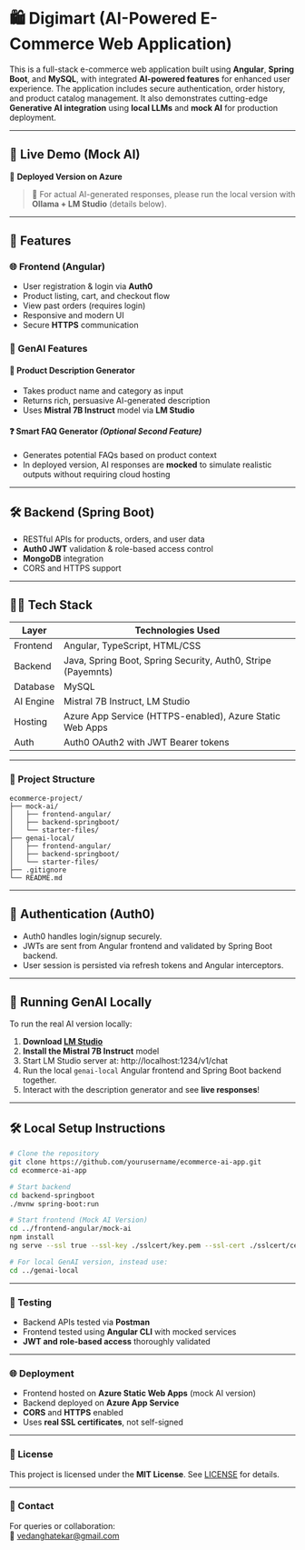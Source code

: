 # 🛍️ Digimart (AI-Powered E-Commerce Web Application)

This is a full-stack e-commerce web application built using **Angular**, **Spring Boot**, and **MySQL**, with integrated **AI-powered features** for enhanced user experience. The application includes secure authentication, order history, and product catalog management. It also demonstrates cutting-edge **Generative AI integration** using **local LLMs** and **mock AI** for production deployment.

---

## 🚀 Live Demo (Mock AI)
🔗 **Deployed Version on Azure**

> 🧪 For actual AI-generated responses, please run the local version with **Ollama + LM Studio** (details below).

---

## 📌 Features

### 🌐 Frontend (Angular)
- User registration & login via **Auth0**
- Product listing, cart, and checkout flow
- View past orders (requires login)
- Responsive and modern UI
- Secure **HTTPS** communication

### 🧠 GenAI Features

#### 📝 Product Description Generator
- Takes product name and category as input
- Returns rich, persuasive AI-generated description
- Uses **Mistral 7B Instruct** model via **LM Studio**

#### ❓ Smart FAQ Generator *(Optional Second Feature)*
- Generates potential FAQs based on product context
- In deployed version, AI responses are **mocked** to simulate realistic outputs without requiring cloud hosting

---

## 🛠️ Backend (Spring Boot)
- RESTful APIs for products, orders, and user data
- **Auth0 JWT** validation & role-based access control
- **MongoDB** integration
- CORS and HTTPS support

---

## 🧑‍💻 Tech Stack

| Layer     | Technologies Used                                            |
|-----------|--------------------------------------------------------------|
| Frontend  | Angular, TypeScript, HTML/CSS                                |
| Backend   | Java, Spring Boot, Spring Security, Auth0, Stripe (Payemnts)                    |
| Database  | MySQL                                                    |
| AI Engine | Mistral 7B Instruct, LM Studio                      |
| Hosting   | Azure App Service (HTTPS-enabled), Azure Static Web Apps     |
| Auth      | Auth0 OAuth2 with JWT Bearer tokens                          |

---

### 📁 Project Structure

```plaintext
ecommerce-project/
├── mock-ai/
│   ├── frontend-angular/
│   ├── backend-springboot/
│   └── starter-files/
├── genai-local/
│   ├── frontend-angular/
│   ├── backend-springboot/
│   └── starter-files/
├── .gitignore
└── README.md
```




---

## 🔐 Authentication (Auth0)
- Auth0 handles login/signup securely.
- JWTs are sent from Angular frontend and validated by Spring Boot backend.
- User session is persisted via refresh tokens and Angular interceptors.

---

## 🧠 Running GenAI Locally

To run the real AI version locally:

1. **Download [LM Studio](https://lmstudio.ai/)**
2. **Install the Mistral 7B Instruct** model
3. Start LM Studio server at: http://localhost:1234/v1/chat
4. Run the local `genai-local` Angular frontend and Spring Boot backend together.
5. Interact with the description generator and see **live responses**!

---

## 🛠️ Local Setup Instructions
```bash
# Clone the repository
git clone https://github.com/yourusername/ecommerce-ai-app.git
cd ecommerce-ai-app

# Start backend
cd backend-springboot
./mvnw spring-boot:run

# Start frontend (Mock AI Version)
cd ../frontend-angular/mock-ai
npm install
ng serve --ssl true --ssl-key ./sslcert/key.pem --ssl-cert ./sslcert/cert.pem

# For local GenAI version, instead use:
cd ../genai-local
```

---

### 🧪 Testing

- Backend APIs tested via **Postman**  
- Frontend tested using **Angular CLI** with mocked services  
- **JWT and role-based access** thoroughly validated  

---

### 🌐 Deployment

- Frontend hosted on **Azure Static Web Apps** (mock AI version)  
- Backend deployed on **Azure App Service**  
- **CORS** and **HTTPS** enabled  
- Uses **real SSL certificates**, not self-signed  

---

### 🧾 License

This project is licensed under the **MIT License**. See [LICENSE](./LICENSE) for details.

---

### 💬 Contact

For queries or collaboration:  
📧 [vedanghatekar@gmail.com](mailto:vedanghatekar@gmail.com)


